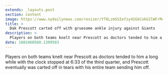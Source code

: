 ```yaml
--- 
extends: _layouts.post 
section: content 
image: https://www.nydailynews.com/resizer/YT6LzmSSIefzy42GkCokG2lWFrM=/1200x0/top/cloudfront-us-east-1.images.arcpublishing.com/tronc/ZSKPAVBEXFHZFORLSICOGKQXRQ.jpg 
title: > 
  Dak Prescott carted off with gruesome ankle injury against Giants 
description: > 
  Players on both teams knelt near Prescott as doctors tended to him a long while with the clock stopped at 6:33 of the third quarter, and Prescott eventually was carted off in tears with his entire team sending him off. 
date: 1602460560.1399503 
--- 
```

Players on both teams knelt near Prescott as doctors tended to him a long while with the clock stopped at 6:33 of the third quarter, and Prescott eventually was carted off in tears with his entire team sending him off.